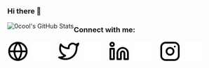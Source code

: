 ### Hi there 👋

<!--
**0cool-design/0cool-design** is a ✨ _special_ ✨ repository because its `README.md` (this file) appears on your GitHub profile.

Here are some ideas to get you started:

- 🔭 I’m currently working on ...
- 🌱 I’m currently learning ...
- 👯 I’m looking to collaborate on ...
- 🤔 I’m looking for help with ...
- 💬 Ask me about ...
- 📫 How to reach me: ...
- 😄 Pronouns: ...
- ⚡ Fun fact: ...
-->
  <img align="left" alt="0cool's GitHub Stats" src="https://github-readme-stats.vercel.app/api?username=0cool-design&show_icons=true&hide_border=false&title_color=ff652f&icon_color=ff00ee&bg_color=09131B&text_color=ffffff&border_color=0c1a25" />

### Connect with me:

[![website](./img/globe-light.svg)](https://github.com/0cool-design/cv#gh-light-mode-only)
[![website](./img/globe-dark.svg)](https://github.com/0cool-design/cv#gh-dark-mode-only)
&nbsp;&nbsp;
[![website](./img/twitter-light.svg)](https://twitter.com/0_CO0L#gh-light-mode-only)
[![website](./img/twitter-dark.svg)](https://twitter.com/0_CO0L#gh-dark-mode-only)
&nbsp;&nbsp;
[![website](./img/linkedin-light.svg)](https://www.linkedin.com/in/0co0l-hamood-alsalmani#gh-light-mode-only)
[![website](./img/linkedin-dark.svg)](https://www.linkedin.com/in/0co0l-hamood-alsalmani#gh-dark-mode-only)
&nbsp;&nbsp;
[![website](./img/instagram-light.svg)](https://www.instagram.com/0_co0l#gh-light-mode-only)
[![website](./img/instagram-dark.svg)](https://www.instagram.com/0_co0l#gh-dark-mode-only)
